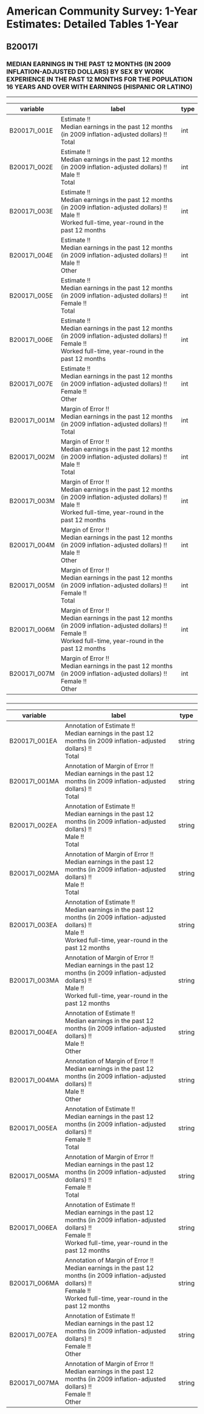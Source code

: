 # American Community Survey: 1-Year Estimates: Detailed Tables 1-Year

## B20017I

### MEDIAN EARNINGS IN THE PAST 12 MONTHS (IN 2009 INFLATION-ADJUSTED DOLLARS) BY SEX BY WORK EXPERIENCE IN THE PAST 12 MONTHS FOR THE POPULATION 16 YEARS AND OVER WITH EARNINGS (HISPANIC OR LATINO)

___

| variable | label | type |
| ----- | ----- | ----- |
| B20017I_001E | Estimate !!<br>Median earnings in the past 12 months (in 2009 inflation-adjusted dollars) !!<br>Total | int |
| B20017I_002E | Estimate !!<br>Median earnings in the past 12 months (in 2009 inflation-adjusted dollars) !!<br>Male !!<br>Total | int |
| B20017I_003E | Estimate !!<br>Median earnings in the past 12 months (in 2009 inflation-adjusted dollars) !!<br>Male !!<br>Worked full-time, year-round in the past 12 months | int |
| B20017I_004E | Estimate !!<br>Median earnings in the past 12 months (in 2009 inflation-adjusted dollars) !!<br>Male !!<br>Other | int |
| B20017I_005E | Estimate !!<br>Median earnings in the past 12 months (in 2009 inflation-adjusted dollars) !!<br>Female !!<br>Total | int |
| B20017I_006E | Estimate !!<br>Median earnings in the past 12 months (in 2009 inflation-adjusted dollars) !!<br>Female !!<br>Worked full-time, year-round in the past 12 months | int |
| B20017I_007E | Estimate !!<br>Median earnings in the past 12 months (in 2009 inflation-adjusted dollars) !!<br>Female !!<br>Other | int |
| B20017I_001M | Margin of Error !!<br>Median earnings in the past 12 months (in 2009 inflation-adjusted dollars) !!<br>Total | int |
| B20017I_002M | Margin of Error !!<br>Median earnings in the past 12 months (in 2009 inflation-adjusted dollars) !!<br>Male !!<br>Total | int |
| B20017I_003M | Margin of Error !!<br>Median earnings in the past 12 months (in 2009 inflation-adjusted dollars) !!<br>Male !!<br>Worked full-time, year-round in the past 12 months | int |
| B20017I_004M | Margin of Error !!<br>Median earnings in the past 12 months (in 2009 inflation-adjusted dollars) !!<br>Male !!<br>Other | int |
| B20017I_005M | Margin of Error !!<br>Median earnings in the past 12 months (in 2009 inflation-adjusted dollars) !!<br>Female !!<br>Total | int |
| B20017I_006M | Margin of Error !!<br>Median earnings in the past 12 months (in 2009 inflation-adjusted dollars) !!<br>Female !!<br>Worked full-time, year-round in the past 12 months | int |
| B20017I_007M | Margin of Error !!<br>Median earnings in the past 12 months (in 2009 inflation-adjusted dollars) !!<br>Female !!<br>Other | int |
### 

___

| variable | label | type |
| ----- | ----- | ----- |
| B20017I_001EA | Annotation of Estimate !!<br>Median earnings in the past 12 months (in 2009 inflation-adjusted dollars) !!<br>Total | string |
| B20017I_001MA | Annotation of Margin of Error !!<br>Median earnings in the past 12 months (in 2009 inflation-adjusted dollars) !!<br>Total | string |
| B20017I_002EA | Annotation of Estimate !!<br>Median earnings in the past 12 months (in 2009 inflation-adjusted dollars) !!<br>Male !!<br>Total | string |
| B20017I_002MA | Annotation of Margin of Error !!<br>Median earnings in the past 12 months (in 2009 inflation-adjusted dollars) !!<br>Male !!<br>Total | string |
| B20017I_003EA | Annotation of Estimate !!<br>Median earnings in the past 12 months (in 2009 inflation-adjusted dollars) !!<br>Male !!<br>Worked full-time, year-round in the past 12 months | string |
| B20017I_003MA | Annotation of Margin of Error !!<br>Median earnings in the past 12 months (in 2009 inflation-adjusted dollars) !!<br>Male !!<br>Worked full-time, year-round in the past 12 months | string |
| B20017I_004EA | Annotation of Estimate !!<br>Median earnings in the past 12 months (in 2009 inflation-adjusted dollars) !!<br>Male !!<br>Other | string |
| B20017I_004MA | Annotation of Margin of Error !!<br>Median earnings in the past 12 months (in 2009 inflation-adjusted dollars) !!<br>Male !!<br>Other | string |
| B20017I_005EA | Annotation of Estimate !!<br>Median earnings in the past 12 months (in 2009 inflation-adjusted dollars) !!<br>Female !!<br>Total | string |
| B20017I_005MA | Annotation of Margin of Error !!<br>Median earnings in the past 12 months (in 2009 inflation-adjusted dollars) !!<br>Female !!<br>Total | string |
| B20017I_006EA | Annotation of Estimate !!<br>Median earnings in the past 12 months (in 2009 inflation-adjusted dollars) !!<br>Female !!<br>Worked full-time, year-round in the past 12 months | string |
| B20017I_006MA | Annotation of Margin of Error !!<br>Median earnings in the past 12 months (in 2009 inflation-adjusted dollars) !!<br>Female !!<br>Worked full-time, year-round in the past 12 months | string |
| B20017I_007EA | Annotation of Estimate !!<br>Median earnings in the past 12 months (in 2009 inflation-adjusted dollars) !!<br>Female !!<br>Other | string |
| B20017I_007MA | Annotation of Margin of Error !!<br>Median earnings in the past 12 months (in 2009 inflation-adjusted dollars) !!<br>Female !!<br>Other | string |

